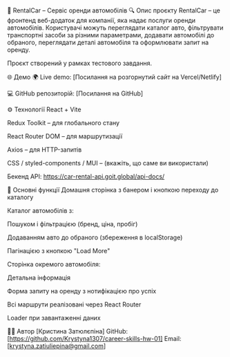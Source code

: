 🚗 RentalCar – Сервіс оренди автомобілів
🔍 Опис проєкту
RentalCar – це фронтенд веб-додаток для компанії, яка надає послуги оренди автомобілів. Користувачі можуть переглядати каталог авто, фільтрувати транспортні засоби за різними параметрами, додавати автомобілі до обраного, переглядати деталі автомобіля та оформлювати запит на оренду.

Проєкт створений у рамках тестового завдання.

🌐 Демо
🌍 Live demo: [Посилання на розгорнутий сайт на Vercel/Netlify]

💻 GitHub репозиторій: [Посилання на GitHub]

⚙️ Технології
React + Vite

Redux Toolkit – для глобального стану

React Router DOM – для маршрутизації

Axios – для HTTP-запитів

CSS / styled-components / MUI – (вкажіть, що саме ви використали)

Бекенд API: https://car-rental-api.goit.global/api-docs/

📄 Основні функції
Домашня сторінка з банером і кнопкою переходу до каталогу

Каталог автомобілів з:

Пошуком і фільтрацією (бренд, ціна, пробіг)

Додаванням авто до обраного (збереження в localStorage)

Пагінацією з кнопкою "Load More"

Сторінка окремого автомобіля:

Детальна інформація

Форма запиту на оренду з нотифікацією про успіх

Всі маршрути реалізовані через React Router

Loader при завантаженні даних

👨‍💻 Автор
[Кристина Затюлєпіна]
GitHub: [https://github.com/Krystyna1307/career-skills-hw-01]
Email: [krystyna.zatiuliepina@gmail.com]
